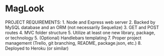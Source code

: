 # MagLook

PROJECT REQUIREMENTS:
    1. Node and Express web server
    2. Backed by MySQL database and an ORM (not necessarily Sequelize)
    3. GET and POST routes
    4. MVC folder structure
    5. Utilize at least one new library, package, or technology
    5. (Optional) Handlebars templating
    7. Proper project management (Trello, git branching, README, package.json, etc.)
    8. Deployed to Heroku (or similar)
